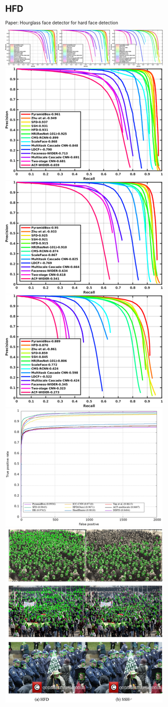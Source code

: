# HFD
Paper: Hourglass face detector for hard face detection

![Figure 3 WIDER val easy medium hard](https://github.com/ZijunYu/HFD/blob/main/Figure%203%20(WIDER%20easy%20medium%20hard).png)
![Figure 3 WIDER val easy](https://github.com/ZijunYu/HFD/blob/main/Figure3%20WIDER%20easy.png)
![Figure 3 WIDER val medium](https://github.com/ZijunYu/HFD/blob/main/Figure3%20WIDER%20medium.png)
![Figure 3 WIDER val hard](https://github.com/ZijunYu/HFD/blob/main/Figure3%20WIDER%20hard.png)
![Figure 4 FDDB](https://github.com/ZijunYu/HFD/blob/main/Figure%204%20FDDB.png)
![qualitative comparison](https://github.com/ZijunYu/HFD/blob/main/qualitative%20comparison.PNG)
